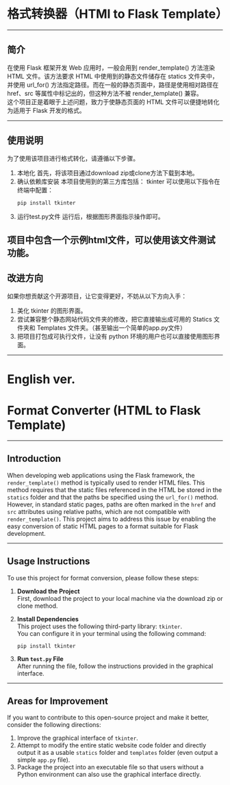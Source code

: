 # 格式转换器（HTMl to Flask Template）

---

## 简介
在使用 Flask 框架开发 Web 应用时，一般会用到 render_template() 方法渲染 HTML 文件。该方法要求 HTML 中使用到的静态文件储存在 statics 文件夹中，并使用 url_for() 方法指定路径。而在一般的静态页面中，路径是使用相对路径在 href、src 等属性中标记出的，但这种方法不被 render_template() 兼容。    
这个项目正是着眼于上述问题，致力于使静态页面的 HTML 文件可以便捷地转化为适用于 Flask 开发的格式。

---

## 使用说明
为了使用该项目进行格式转化，请遵循以下步骤。
1. 本地化
    首先，将该项目通过download zip或clone方法下载到本地。
2. 确认依赖库安装
    本项目使用到的第三方库包括：
    tkinter
    可以使用以下指令在终端中配置：
    ```shell
    pip install tkinter
    ```
3. 运行test.py文件
    运行后，根据图形界面指示操作即可。

项目中包含一个示例html文件，可以使用该文件测试功能。
---

## 改进方向
如果你想贡献这个开源项目，让它变得更好，不妨从以下方向入手：
1. 美化 tkinter 的图形界面。
2. 尝试兼容整个静态网站代码文件夹的修改，把它直接输出成可用的 Statics 文件夹和 Templates 文件夹。（甚至输出一个简单的app.py文件）
3. 把项目打包成可执行文件，让没有 python 环境的用户也可以直接使用图形界面。

---
# English ver.
# Format Converter (HTML to Flask Template)

---

## Introduction
When developing web applications using the Flask framework, the `render_template()` method is typically used to render HTML files. This method requires that the static files referenced in the HTML be stored in the `statics` folder and that the paths be specified using the `url_for()` method. However, in standard static pages, paths are often marked in the `href` and `src` attributes using relative paths, which are not compatible with `render_template()`. This project aims to address this issue by enabling the easy conversion of static HTML pages to a format suitable for Flask development.

---

## Usage Instructions
To use this project for format conversion, please follow these steps:

1. **Download the Project**  
   First, download the project to your local machine via the download zip or clone method.

2. **Install Dependencies**  
   This project uses the following third-party library: `tkinter`.  
   You can configure it in your terminal using the following command:
    ```shell
    pip install tkinter
    ```

3. **Run `test.py` File**  
   After running the file, follow the instructions provided in the graphical interface.

---

## Areas for Improvement
If you want to contribute to this open-source project and make it better, consider the following directions:

1. Improve the graphical interface of `tkinter`.
2. Attempt to modify the entire static website code folder and directly output it as a usable `statics` folder and `templates` folder (even output a simple `app.py` file).
3. Package the project into an executable file so that users without a Python environment can also use the graphical interface directly.